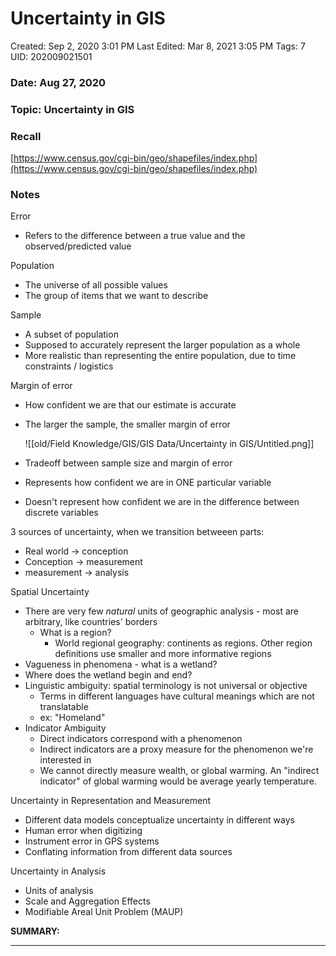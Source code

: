 # Uncertainty in GIS

Created: Sep 2, 2020 3:01 PM
Last Edited: Mar 8, 2021 3:05 PM
Tags: 7
UID: 202009021501

### Date: Aug 27, 2020

### Topic: Uncertainty in GIS

### Recall

[https://www.census.gov/cgi-bin/geo/shapefiles/index.php](https://www.census.gov/cgi-bin/geo/shapefiles/index.php)

### Notes

Error

- Refers to the difference between a true value and the observed/predicted value

Population

- The universe of all possible values
- The group of items that we want to describe

Sample

- A subset of population
- Supposed to accurately represent the larger population as a whole
- More realistic than representing the entire population, due to time constraints / logistics

Margin of error

- How confident we are that our estimate is accurate
- The larger the sample, the smaller margin of error

    ![[old/Field Knowledge/GIS/GIS Data/Uncertainty in GIS/Untitled.png]]

- Tradeoff between sample size and margin of error
- Represents how confident we are in ONE particular variable
- Doesn't represent how confident we are in the difference between discrete variables

3 sources of uncertainty, when we transition betweeen parts:

- Real world → conception
- Conception → measurement
- measurement → analysis

Spatial Uncertainty

- There are very few *natural* units of geographic analysis - most are arbitrary, like countries' borders
    - What is a region?
        - World regional geography: continents as regions. Other region definitions use smaller and more informative regions
- Vagueness in phenomena - what is a wetland?
- Where does the wetland begin and end?
- Linguistic ambiguity: spatial terminology is not universal or objective
    - Terms in different languages have cultural meanings which are not translatable
    - ex: "Homeland"
- Indicator Ambiguity
    - Direct indicators correspond with a phenomenon
    - Indirect indicators are a proxy measure for the phenomenon we're interested in
    - We cannot directly measure wealth, or global warming. An "indirect indicator" of global warming would be average yearly temperature.

Uncertainty in Representation and Measurement

- Different data models conceptualize uncertainty in different ways
- Human error when digitizing
- Instrument error in GPS systems
- Conflating information from different data sources

Uncertainty in Analysis

- Units of analysis
- Scale and Aggregation Effects
- Modifiable Areal Unit Problem (MAUP)

**SUMMARY:**

---